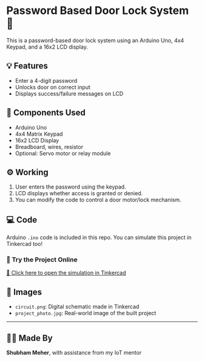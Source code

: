 # Password Based Door Lock System 🔐

This is a password-based door lock system using an Arduino Uno, 4x4 Keypad, and a 16x2 LCD display.

## 💡 Features
- Enter a 4-digit password
- Unlocks door on correct input
- Displays success/failure messages on LCD

## 🧰 Components Used
- Arduino Uno
- 4x4 Matrix Keypad
- 16x2 LCD Display
- Breadboard, wires, resistor
- Optional: Servo motor or relay module

## ⚙️ Working
1. User enters the password using the keypad.
2. LCD displays whether access is granted or denied.
3. You can modify the code to control a door motor/lock mechanism.

## 💻 Code
Arduino `.ino` code is included in this repo. You can simulate this project in Tinkercad too!

### 🔗 Try the Project Online  
[🔌 Click here to open the simulation in Tinkercad]([https://www.tinkercad.com/things/4QZzGGoYBGo-final-pswd-based-door-unlocking-system])

## 📸 Images
- `circuit.png`: Digital schematic made in Tinkercad
- `project_photo.jpg`: Real-world image of the built project

---

## 🙋‍♂️ Made By
**Shubham Meher**, with assistance from my IoT mentor  
